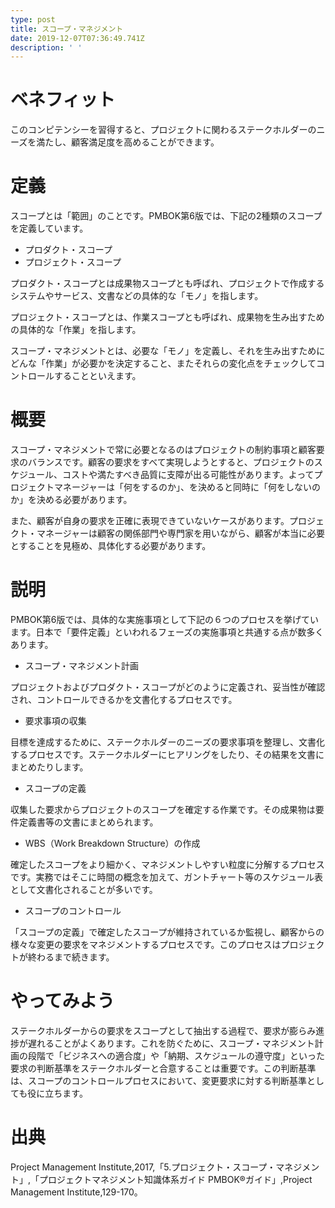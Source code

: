 ```yaml
---
type: post
title: スコープ・マネジメント
date: 2019-12-07T07:36:49.741Z
description: ' '
---
```

# ベネフィット

このコンピテンシーを習得すると、プロジェクトに関わるステークホルダーのニーズを満たし、顧客満足度を高めることができます。

# 定義

スコープとは「範囲」のことです。PMBOK第6版では、下記の2種類のスコープを定義しています。

* プロダクト・スコープ
* プロジェクト・スコープ

プロダクト・スコープとは成果物スコープとも呼ばれ、プロジェクトで作成するシステムやサービス、文書などの具体的な「モノ」を指します。

プロジェクト・スコープとは、作業スコープとも呼ばれ、成果物を生み出すための具体的な「作業」を指します。

スコープ・マネジメントとは、必要な「モノ」を定義し、それを生み出すためにどんな「作業」が必要かを決定すること、またそれらの変化点をチェックしてコントロールすることといえます。

# 概要

スコープ・マネジメントで常に必要となるのはプロジェクトの制約事項と顧客要求のバランスです。顧客の要求をすべて実現しようとすると、プロジェクトのスケジュール、コストや満たすべき品質に支障が出る可能性があります。よってプロジェクトマネージャーは「何をするのか」、を決めると同時に「何をしないのか」を決める必要があります。

また、顧客が自身の要求を正確に表現できていないケースがあります。プロジェクト・マネージャーは顧客の関係部門や専門家を用いながら、顧客が本当に必要とすることを見極め、具体化する必要があります。

# 説明

PMBOK第6版では、具体的な実施事項として下記の６つのプロセスを挙げています。日本で「要件定義」といわれるフェーズの実施事項と共通する点が数多くあります。

* スコープ・マネジメント計画

プロジェクトおよびプロダクト・スコープがどのように定義され、妥当性が確認され、コントロールできるかを文書化するプロセスです。

* 要求事項の収集

目標を達成するために、ステークホルダーのニーズの要求事項を整理し、文書化するプロセスです。ステークホルダーにヒアリングをしたり、その結果を文書にまとめたりします。

* スコープの定義

収集した要求からプロジェクトのスコープを確定する作業です。その成果物は要件定義書等の文書にまとめられます。

* WBS（Work Breakdown Structure）の作成

確定したスコープをより細かく、マネジメントしやすい粒度に分解するプロセスです。実務ではそこに時間の概念を加えて、ガントチャート等のスケジュール表として文書化されることが多いです。

* スコープのコントロール

「スコープの定義」で確定したスコープが維持されているか監視し、顧客からの様々な変更の要求をマネジメントするプロセスです。このプロセスはプロジェクトが終わるまで続きます。

# やってみよう

ステークホルダーからの要求をスコープとして抽出する過程で、要求が膨らみ進捗が遅れることがよくあります。これを防ぐために、スコープ・マネジメント計画の段階で「ビジネスへの適合度」や「納期、スケジュールの遵守度」といった要求の判断基準をステークホルダーと合意することは重要です。この判断基準は、スコープのコントロールプロセスにおいて、変更要求に対する判断基準としても役に立ちます。

# 出典

Project Management Institute,2017,「5.プロジェクト・スコープ・マネジメント」,「プロジェクトマネジメント知識体系ガイド PMBOK®ガイド」,Project Management Institute,129-170。
